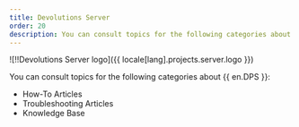 ```yaml
---
title: Devolutions Server
order: 20
description: You can consult topics for the following categories about Devolutions Server':' How-To Articles, Troubleshooting Articles and Knowledge Base
---
```


![!!Devolutions Server logo]({{ locale[lang].projects.server.logo }})

You can consult topics for the following categories about {{ en.DPS }}:

- How-To Articles
- Troubleshooting Articles
- Knowledge Base